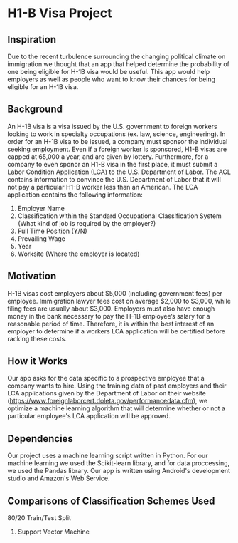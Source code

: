 # H1-B Visa Project
## Inspiration
Due to the recent turbulence surrounding the changing political climate on immigration we thought that an app that helped determine the probability of one being eligible for H-1B visa would be useful. This app would help employers as well as people who want to know their chances for being eligible for an H-1B visa.

## Background 
An H-1B visa is a visa issued by the U.S. government to foreign workers looking to work in specialty occupations (ex. law, science, engineering). In order for an H-1B visa to be issued, a company must sponsor the individual seeking employment. Even if a foreign worker is sponsored, H1-B visas are capped at 65,000 a year, and are given by lottery. Furthermore, for a company to even sponor an H1-B visa in the first place, it must submit a Labor Condition Application (LCA) to the U.S. Department of Labor. The ACL contains information to convince the U.S. Department of Labor that it will not pay a particular H1-B worker less than an American. The LCA application contains the following information:
  1. Employer Name
  2. Classification within the Standard Occupational Classification System (What kind of job is required by the employer?)
  3. Full Time Position (Y/N)
  4. Prevailing Wage
  5. Year
  6. Worksite (Where the employer is located)
 
## Motivation
H-1B visas cost employers about $5,000 (including government fees) per employee. Immigration lawyer fees cost on average $2,000 to $3,000, while filing fees are usually about $3,000. Employers must also have enough money in the bank necessary to pay the H-1B employee’s salary for a reasonable period of time. Therefore, it is within the best interest of an employer to determine if a workers LCA application will be certified before racking these costs.

## How it Works
Our app asks for the data specific to a prospective employee that a company wants to hire. Using the training data of past employers and their LCA applications given by the Department of Labor on their website (https://www.foreignlaborcert.doleta.gov/performancedata.cfm), we optimize a machine learning algorithm that will determine whether or not a particular employee's LCA application will be approved. 

## Dependencies
Our project uses a machine learning script written in Python. For our machine learning we used the Scikit-learn library, and for data proccessing, we used the Pandas library. Our app is written using Android's development studio and Amazon's Web Service.

## Comparisons of Classification Schemes Used
80/20 Train/Test Split
1. Support Vector Machine
